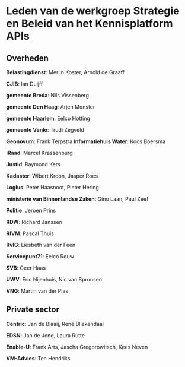 # Leden van de werkgroep Strategie en Beleid van het Kennisplatform APIs

## Overheden

**Belastingdienst**: Merijn Koster, Arnold de Graaff

**CJIB**: Ian Duijff

**gemeente Breda**: Nils Vissenberg

**gemeente Den Haag**: Arjen Monster

**gemeente Haarlem**: Eelco Hotting

**gemeente Venlo**: Trudi Zegveld

**Geonovum**: Frank Terpstra
**Informatiehuis Water**: Koos Boersma

**iRaad**: Marcel Krassenburg

**Justid**: Raymond Kers

**Kadaster**: Wlbert Kroon, Jasper Roes

**Logius**: Peter Haasnoot, Pieter Hering

**ministerie van Binnenlandse Zaken**: Gino Laan, Paul Zeef

**Politie**: Jeroen Prins

**RDW**: Richard Janssen

**RIVM**: Pascal Thuis

**RvIG**: Liesbeth van der Feen

**Servicepunt71**: Eelco Rouw

**SVB**: Geer Haas

**UWV**: Eric Nijenhuis, Nic van Spronsen

**VNG**: Martin van der Plas

## Private sector

**Centric**: Jan de Blaaij, René Bliekendaal

**EDSN**: Jan de Jong, Laura Rutte

**Enable-U**: Frank Arts, Jascha Gregorowitsch, Kees Neven

**VM-Advies**: Ten Hendriks

